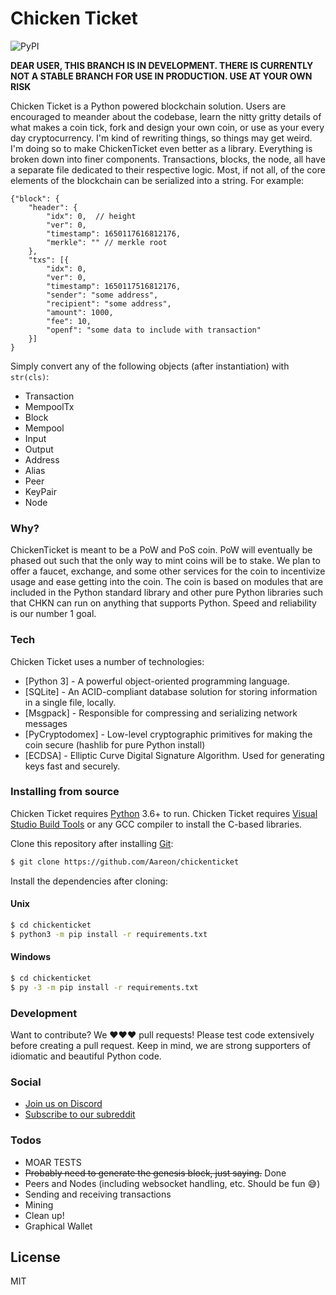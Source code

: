 # Chicken Ticket
![PyPI](https://img.shields.io/badge/python-3.6-blue.svg)

**DEAR USER, THIS BRANCH IS IN DEVELOPMENT. THERE IS CURRENTLY NOT A STABLE BRANCH FOR USE IN PRODUCTION. USE AT YOUR OWN RISK**

Chicken Ticket is a Python powered blockchain solution. Users are encouraged to meander about the codebase, learn the nitty gritty details of what makes a coin tick, fork and design your own coin, or use as your every day cryptocurrency.
I'm kind of rewriting things, so things may get weird. I'm doing so to make ChickenTicket even better as a library.
Everything is broken down into finer components. Transactions, blocks, the node, all have a separate file dedicated to their respective logic.
Most, if not all, of the core elements of the blockchain can be serialized into a string. For example:

```
{"block": {
    "header": {
        "idx": 0,  // height
        "ver": 0,
        "timestamp": 1650117616812176,
        "merkle": "" // merkle root
    },
    "txs": [{
        "idx": 0,
        "ver": 0,
        "timestamp": 1650117516812176,
        "sender": "some address",
        "recipient": "some address",
        "amount": 1000,
        "fee": 10,
        "openf": "some data to include with transaction"
    }]
}
```

Simply convert any of the following objects (after instantiation) with `str(cls)`:

 - Transaction
 - MempoolTx
 - Block
 - Mempool
 - Input
 - Output
 - Address
 - Alias
 - Peer
 - KeyPair
 - Node

### Why?

ChickenTicket is meant to be a PoW and PoS coin. PoW will eventually be phased out such that the only way to mint coins will be to stake.
We plan to offer a faucet, exchange, and some other services for the coin to incentivize usage and ease getting into the coin.
The coin is based on modules that are included in the Python standard library and other pure Python libraries such that CHKN can run on anything that supports Python.
Speed and reliability is our number 1 goal.

### Tech
Chicken Ticket uses a number of technologies:
* [Python 3] - A powerful object-oriented programming language.
* [SQLite] - An ACID-compliant database solution for storing information in a single file, locally.
* [Msgpack] - Responsible for compressing and serializing network messages
* [PyCryptodomex] - Low-level cryptographic primitives for making the coin secure (hashlib for pure Python install)
* [ECDSA] - Elliptic Curve Digital Signature Algorithm. Used for generating keys fast and securely.

### Installing from source
Chicken Ticket requires [Python](https://python.org/) 3.6+ to run.
Chicken Ticket requires [Visual Studio Build Tools](https://www.visualstudio.com/downloads/#build-tools-for-visual-studio-2017) or any GCC compiler to install the C-based libraries.

Clone this repository after installing [Git](https://git-scm.com):
```sh
$ git clone https://github.com/Aareon/chickenticket
```

Install the dependencies after cloning:
#### Unix
```sh
$ cd chickenticket
$ python3 -m pip install -r requirements.txt
```
#### Windows
```sh
$ cd chickenticket
$ py -3 -m pip install -r requirements.txt
```

### Development
Want to contribute? We ❤️❤️❤️ pull requests! 
Please test code extensively before creating a pull request.
Keep in mind, we are strong supporters of idiomatic and beautiful Python code.

### Social

- [Join us on Discord](https://discord.gg/d7Mxuc3Wn)
- [Subscribe to our subreddit](https://reddit.com/r/ChickenTicket)

### Todos
 - MOAR TESTS
 - ~~Probably need to generate the genesis block, just saying.~~ Done
 - Peers and Nodes (including websocket handling, etc. Should be fun 😅)
 - Sending and receiving transactions
 - Mining
 - Clean up!
 - Graphical Wallet


License
----
MIT
